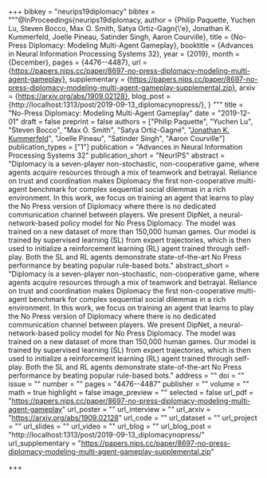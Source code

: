 +++
bibkey = "neurips19diplomacy"
bibtex = """@InProceedings{neurips19diplomacy,
  author    = {Philip Paquette, Yuchen Lu, Steven Bocco, Max O. Smith, Satya Ortiz-Gagn{\\'e}, Jonathan K. Kummerfeld, Joelle Pineau, Satinder Singh, Aaron Courville},
  title     = {No-Press Diplomacy: Modeling Multi-Agent Gameplay},
  booktitle = {Advances in Neural Information Processing Systems 32},
  year      = {2019},
  month     = {December},
  pages     = {4476--4487},
  url       = {https://papers.nips.cc/paper/8697-no-press-diplomacy-modeling-multi-agent-gameplay},
  supplementary = {https://papers.nips.cc/paper/8697-no-press-diplomacy-modeling-multi-agent-gameplay-supplemental.zip},
  arxiv     = {https://arxiv.org/abs/1909.02128},
  blog_post = {http://localhost:1313/post/2019-09-13_diplomacynopress/},
}
"""
title = "No-Press Diplomacy: Modeling Multi-Agent Gameplay"
date = "2019-12-01"
draft = false
preprint = false
authors = ["Philip Paquette", "Yuchen Lu", "Steven Bocco", "Max O. Smith", "Satya Ortiz-Gagn&eacute;", "<span style='text-decoration:underline;'>Jonathan K. Kummerfeld</span>", "Joelle Pineau", "Satinder Singh", "Aaron Courville"]
publication_types = ["1"]
publication = "Advances in Neural Information Processing Systems 32"
publication_short = "NeurIPS"
abstract = "Diplomacy is a seven-player non-stochastic, non-cooperative game, where agents acquire resources through a mix of teamwork and betrayal. Reliance on trust and coordination makes Diplomacy the first non-cooperative multi-agent benchmark for complex sequential social dilemmas in a rich environment. In this work, we focus on training an agent that learns to play the No Press version of Diplomacy where there is no dedicated communication channel between players. We present DipNet, a neural-network-based policy model for No Press Diplomacy. The model was trained on a new dataset of more than 150,000 human games. Our model is trained by supervised learning (SL) from expert trajectories, which is then used to initialize a reinforcement learning (RL) agent trained through self-play. Both the SL and RL agents demonstrate state-of-the-art No Press performance by beating popular rule-based bots."
abstract_short = "Diplomacy is a seven-player non-stochastic, non-cooperative game, where agents acquire resources through a mix of teamwork and betrayal. Reliance on trust and coordination makes Diplomacy the first non-cooperative multi-agent benchmark for complex sequential social dilemmas in a rich environment. In this work, we focus on training an agent that learns to play the No Press version of Diplomacy where there is no dedicated communication channel between players. We present DipNet, a neural-network-based policy model for No Press Diplomacy. The model was trained on a new dataset of more than 150,000 human games. Our model is trained by supervised learning (SL) from expert trajectories, which is then used to initialize a reinforcement learning (RL) agent trained through self-play. Both the SL and RL agents demonstrate state-of-the-art No Press performance by beating popular rule-based bots."
address = ""
doi = ""
issue = ""
number = ""
pages = "4476--4487"
publisher = ""
volume = ""
math = true
highlight = false
image_preview = ""
selected = false
url_pdf = "https://papers.nips.cc/paper/8697-no-press-diplomacy-modeling-multi-agent-gameplay"
url_poster = ""
url_interview = ""
url_arxiv = "https://arxiv.org/abs/1909.02128"
url_code = ""
url_dataset = ""
url_project = ""
url_slides = ""
url_video = ""
url_blog = ""
url_blog_post = "http://localhost:1313/post/2019-09-13_diplomacynopress/"
url_supplementary = "https://papers.nips.cc/paper/8697-no-press-diplomacy-modeling-multi-agent-gameplay-supplemental.zip"



+++